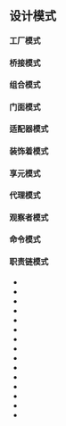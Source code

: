 <!--
 * @Author: your name
 * @Date: 2021-09-07 19:27:14
 * @LastEditTime: 2021-09-07 19:38:50
 * @LastEditors: Please set LastEditors
 * @Description: In User Settings Edit
 * @FilePath: \notes\study notes\设计模式\设计模式.md
-->

## 设计模式

#### 工厂模式

#### 桥接模式

#### 组合模式

#### 门面模式

#### 适配器模式

#### 装饰着模式

#### 享元模式

#### 代理模式

#### 观察者模式

#### 命令模式

#### 职责链模式

-
-
-
-
-
-
-
-
-
-
-
-
-
-
-
